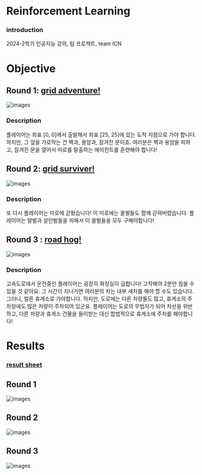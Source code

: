 # Reinforcement Learning
### introduction
2024-2학기 인공지능 강의, 팀 프로젝트, team ICN
# Objective
## Round 1: [grid adventure!](https://docs.google.com/document/d/1DMapV7a4Rdw6Izys0AC_niAnsCbWH_ue6llX_sjVBc8/edit?tab=t.0)
![images](etc_files/grid_adventure.png)
### Description
플레이어는 좌표 [0, 0]에서 출발해서 좌표 [25, 25]에 있는 도착 지점으로 가야 합니다. 하지만, 그 앞을 가로막는 건 벽과, 용암과, 잠겨진 문이죠. 여러분은 벽과 용암을 피하고, 잠겨진 문을 열어서 미로를 탈출하는 에이전트를 훈련해야 합니다!
## Round 2: [grid surviver!](https://docs.google.com/document/d/1meNNdSXjKz4h3rC6tYa_H6gr1xSnDJQkco9Q1Exi51Q/edit?tab=t.0)
![images](etc_files/grid_surviver.PNG)
### Description
또 다시 플레이어는 미로에 갇혔습니다! 이 미로에는 꿀벌들도 함께 갇혀버렸습니다. 플레이어는 말벌과 살인벌들을 피해서 이 꿀벌들을 모두 구해야합니다!
## Round 3 : [road hog!](https://docs.google.com/document/d/190zElflpGtB_ldWz7r0vcOEJ20YE1LWSstduOAvhHDg)
![images](etc_files/road_hog.png)
### Description
고속도로에서 운전중인 플레이어는 굉장히 화장실이 급합니다! 고작해야 2분만 참을 수 있을 것 같아요. 그 시간이 지나가면 여러분의 차는 내부 세차를 해야 할 수도 있습니다. 그러니, 얼른 휴게소로 가야합니다. 하지만, 도로에는 다른 차량들도 많고, 휴게소의 주차장에도 많은 차량이 주차되어 있군요. 플레이어는 도로의 무법자가 되어 차선을 위반하고, 다른 차량과 휴게소 건물을 들이받는 대신 합법적으로 휴게소에 주차를 해야합니다!
# Results
### [result sheet](https://docs.google.com/spreadsheets/d/1ubyjUTA8REOA0wJz0lg1jNjxtiAS0l_HWs0vrxtx6WI)
## Round 1
![images](etc_files/grid_adventure_score.png)
## Round 2
![images](etc_files/grid_surviver_score.PNG)
## Round 3
![images](etc_files/road_hog_score.PNG)

